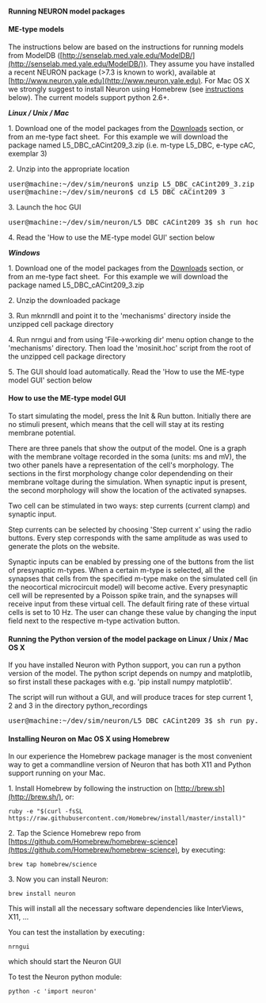 #### Running NEURON model packages

#### ME-type models

The instructions below are based on the instructions for running models from ModelDB ([http://senselab.med.yale.edu/ModelDB/](http://senselab.med.yale.edu/ModelDB/)). They assume you have installed a recent NEURON package (>7.3 is known to work), available at [http://www.neuron.yale.edu](http://www.neuron.yale.edu). For Mac OS X we strongly suggest to install Neuron using Homebrew (see [instructions](#NeuronHomebrew) below). The current models support python 2.6+.

**_Linux / Unix / Mac_**

1\. Download one of the model packages from the [Downloads](/nmc-portal/web/guest/downloads) section, or from an me-type fact sheet.  For this example we will download the package named L5_DBC_cACint209_3.zip (i.e. m-type L5_DBC, e-type cAC, exemplar 3)

2\. Unzip into the appropriate location

<pre>user@machine:~/dev/sim/neuron$ unzip L5_DBC_cACint209_3.zip
user@machine:~/dev/sim/neuron$ cd L5_DBC_cACint209_3
</pre>

3\. Launch the hoc GUI

<pre>user@machine:~/dev/sim/neuron/L5_DBC_cACint209_3$ sh run_hoc.sh
</pre>

4\. Read the 'How to use the ME-type model GUI' section below

_**Windows**_

1\. Download one of the model packages from the [Downloads](/nmc-portal/web/guest/downloads) section, or from an me-type fact sheet.  For this example we will download the package named L5_DBC_cACint209_3.zip

2\. Unzip the downloaded package

3\. Run mknrndll and point it to the 'mechanisms' directory inside the unzipped cell package directory

4\. Run nrngui and from using 'File->working dir' menu option change to the 'mechanisms' directory. Then load the 'mosinit.hoc' script from the root of the unzipped cell package directory

5\. The GUI should load automatically. Read the 'How to use the ME-type model GUI' section below

#### How to use the ME-type model GUI

To start simulating the model, press the Init & Run button. Initially there are no stimuli present, which means that the cell will stay at its resting membrane potential.

There are three panels that show the output of the model. One is a graph with the membrane voltage recorded in the soma (units: ms and mV), the two other panels have a representation of the cell's morphology. The sections in the first morphology change color dependending on their membrane voltage during the simulation. When synaptic input is present, the second morphology will show the location of the activated synapses.

Two cell can be stimulated in two ways: step currents (current clamp) and synaptic input.

Step currents can be selected by choosing 'Step current x' using the radio buttons. Every step corresponds with the same amplitude as was used to generate the plots on the website.

Synaptic inputs can be enabled by pressing one of the buttons from the list of presynaptic m-types. When a certain m-type is selected, all the synapses that cells from the specified m-type make on the simulated cell (in the neocortical microcircuit model) will become active. Every presynaptic cell will be represented by a Poisson spike train, and the synapses will receive input from these virtual cell. The default firing rate of these virtual cells is set to 10 Hz. The user can change these value by changing the input field next to the respective m-type activation button.

#### Running the Python version of the model package on Linux / Unix / Mac OS X

If you have installed Neuron with Python support, you can run a python version of the model. The python script depends on numpy and matplotlib, so first install these packages with e.g. 'pip install numpy matplotlib'.

The script will run without a GUI, and will produce traces for step current 1, 2 and 3 in the directory python_recordings

<pre>user@machine:~/dev/sim/neuron/L5_DBC_cACint209_3$ sh run_py.sh
</pre>

#### _**<a id="NeuronHomebrew" name="NeuronHomebrew"></a>**_**Installing Neuron on Mac OS X using Homebrew**

In our experience the Homebrew package manager is the most convenient way to get a commandline version of Neuron that has both X11 and Python support running on your Mac.

1\. Install Homebrew by following the instruction on [http://brew.sh](http://brew.sh/), or:

    ruby -e "$(curl -fsSL https://raw.githubusercontent.com/Homebrew/install/master/install)"

2\. Tap the Science Homebrew repo from [https://github.com/Homebrew/homebrew-science](https://github.com/Homebrew/homebrew-science), by executing:

    brew tap homebrew/science

3\. Now you can install Neuron:

    brew install neuron

This will install all the necessary software dependencies like InterViews, X11, ...

You can test the installation by executing`:`

    nrngui

which should start the Neuron GUI

To test the Neuron python module:

    python -c 'import neuron'
